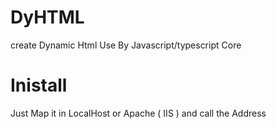 # DyHTML
create Dynamic Html Use By Javascript/typescript Core


# Inistall

Just Map it in LocalHost or Apache ( IIS ) and call the Address

